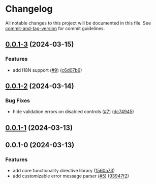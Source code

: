 # Changelog

All notable changes to this project will be documented in this file. See [commit-and-tag-version](https://github.com/absolute-version/commit-and-tag-version) for commit guidelines.

## [0.0.1-3](https://github.com/dgonzalez870/ngx-formcontrol-errors/compare/v0.0.1-2...v0.0.1-3) (2024-03-15)


### Features

* add I18N support ([#9](https://github.com/dgonzalez870/ngx-formcontrol-errors/issues/9)) ([c6d07b6](https://github.com/dgonzalez870/ngx-formcontrol-errors/commit/c6d07b68d2609b0389c8facf02e97f7998a9c3fd))

## [0.0.1-2](https://github.com/dgonzalez870/ngx-formcontrol-errors/compare/v0.0.1-1...v0.0.1-2) (2024-03-14)


### Bug Fixes

* hide validation errors on disabled controls ([#7](https://github.com/dgonzalez870/ngx-formcontrol-errors/issues/7)) ([dc74945](https://github.com/dgonzalez870/ngx-formcontrol-errors/commit/dc74945249b8f2c6f0c558bcbf6db58b3200ebf7))

## [0.0.1-1](https://github.com/dgonzalez870/ngx-formcontrol-errors/compare/v0.0.1-0...v0.0.1-1) (2024-03-13)

## 0.0.1-0 (2024-03-13)


### Features

* add core functionality directive library ([1560a73](https://github.com/dgonzalez870/ngx-formcontrol-errors/commit/1560a735bc4265034bf93060bd503e180285df3d))
* add customizable error message parser ([#5](https://github.com/dgonzalez870/ngx-formcontrol-errors/issues/5)) ([93947f2](https://github.com/dgonzalez870/ngx-formcontrol-errors/commit/93947f2c98e52963fa252d3478a5928a1e2efb31))
